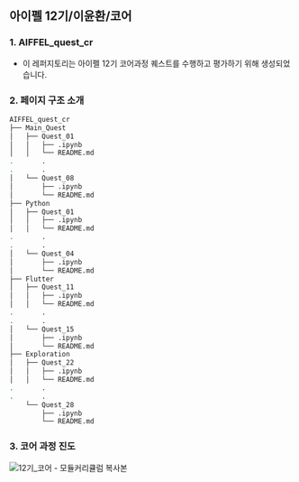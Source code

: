 ## 아이펠 12기/이윤환/코어

### 1. AIFFEL_quest_cr
* 이 레퍼지토리는 아이펠 12기 코어과정 퀘스트를 수행하고 평가하기 위해 생성되었습니다.

### 2. 페이지 구조 소개
```bash   
AIFFEL_quest_cr   
├── Main_Quest   
│   ├── Quest_01   
│   │   ├── .ipynb   
│   │   └── README.md   
.       .   
.       .   
│   └── Quest_08   
│       ├── .ipynb   
│       └── README.md   
├── Python   
│   ├── Quest_01   
│   │   ├── .ipynb   
│   │   └── README.md   
.       .   
.       .   
│   └── Quest_04   
│       ├── .ipynb   
│       └── README.md   
├── Flutter   
│   ├── Quest_11   
│   │   ├── .ipynb   
│   │   └── README.md   
.       .   
.       .   
│   └── Quest_15   
│       ├── .ipynb   
│       └── README.md   
├── Exploration   
│   ├── Quest_22   
│   │   ├── .ipynb   
│   │   └── README.md   
.       .   
.       .   
    └── Quest_28   
        ├── .ipynb   
        └── README.md   
```
### 3. 코어 과정 진도
![12기_코어 - 모듈커리큘럼 복사본](https://github.com/user-attachments/assets/c64f8ed4-357c-416f-be68-1fa786e902e0)
